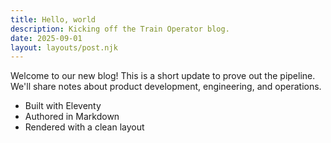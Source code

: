 ```yaml
---
title: Hello, world
description: Kicking off the Train Operator blog.
date: 2025-09-01
layout: layouts/post.njk
---
```


Welcome to our new blog! This is a short update to prove out the pipeline. We'll share notes about product development, engineering, and operations.

- Built with Eleventy
- Authored in Markdown
- Rendered with a clean layout
